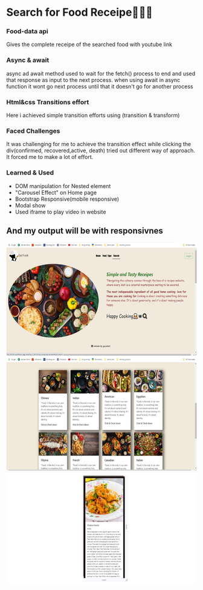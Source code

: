 <h1>Search for Food Receipe🍳👩‍🍳</h1>

  <h3>Food-data api</h3> Gives the complete receipe of the searched food with youtube link
<h3>Async & await</h3> <p>async ad await method used to wait for the fetch() process to end and used that response as input to the next process.
when using await in async function it wont go next process until that it doesn't go for another process</p>
<h3>Html&css Transitions effort</h3> Here i achieved simple transition efforts using (transition & transform)
<br>
<h3>Faced Challenges</h3>
<p>It was challenging for me to achieve the transition effect while clicking the div(confirmed, recovered,active, death)
tried out different way of approach. It forced me to make a lot of effort.</p>

<h3>Learned & Used</h3>
<ul>
    <li>DOM manipulation for Nested element</li>
    <li>"Carousel Effect" on Home page</li>
    <li>Bootstrap Responsive(mobile responsive)</li>
    <li>Modal show</li>
    <li>Used iframe to play video in website</li>
  </ul>
<h2>And my output will be with responsivnes</h2>
<img src="food_img1.jpeg" alt="result1" height="300" width="550">
<img src="food_img.jpeg" alt="result2" height="300" width="550">
<img src="img_res.jpeg" alt="result2" height="300" width="550">

